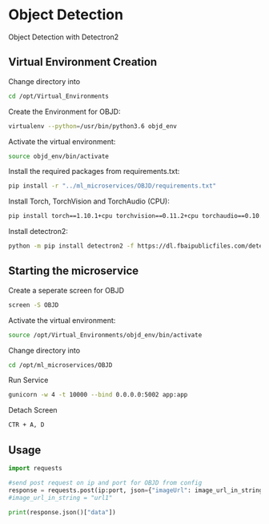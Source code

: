 # Object Detection

Object Detection with Detectron2

## Virtual Environment Creation 

Change directory into 
```bash
cd /opt/Virtual_Environments
```

Create the Environment for OBJD:

```bash
virtualenv --python=/usr/bin/python3.6 objd_env
```
Activate the virtual environment:

```bash
source objd_env/bin/activate
```
Install the required packages from requirements.txt:

```bash
pip install -r "../ml_microservices/OBJD/requirements.txt"
```

Install Torch, TorchVision and TorchAudio (CPU):

```bash
pip install torch==1.10.1+cpu torchvision==0.11.2+cpu torchaudio==0.10.1+cpu -f https://download.pytorch.org/whl/cpu/torch_stable.html
```

Install detectron2:

```bash
python -m pip install detectron2 -f https://dl.fbaipublicfiles.com/detectron2/wheels/cpu/torch1.10/index.html
```

## Starting the microservice

Create a seperate screen for OBJD

```bash
screen -S OBJD
```
Activate the virtual environment:
```bash
source /opt/Virtual_Environments/objd_env/bin/activate
```
Change directory into 
```bash
cd /opt/ml_microservices/OBJD
```
Run Service

```bash
gunicorn -w 4 -t 10000 --bind 0.0.0.0:5002 app:app 
```

Detach Screen 

```bash
CTR + A, D 
```

## Usage

```python
import requests

#send post request on ip and port for OBJD from config
response = requests.post(ip:port, json={"imageUrl": image_url_in_string})
#image_url_in_string = "url1"

print(response.json()["data"])
```